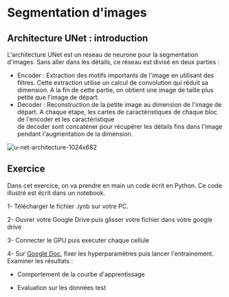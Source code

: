 # Segmentation d'images

## Architecture UNet : introduction

L'architecture UNet est un réseau de neurone pour la segmentation d'images. Sans aller dans les détails, ce réseau est divisé en deux parties :

- Encoder : Extraction des motifs importants de l'image en utilisant des filtres. Cette extraction utilise un calcul de convolution qui réduit sa dimension. A la fin de cette 
partie, on obtient une image de taille plus petite que l'image de départ.
- Decoder : Reconstruction de la petite image au dimension de l'image de départ. A chaque étape, les cartes de caractéristiques de chaque bloc de l'encoder et les caractéristique  
de decoder sont concaténer pour récupérer les détails fins dans l'image pendant l'augmentation de la dimension.

![u-net-architecture-1024x682](https://github.com/user-attachments/assets/0cb3c28a-ff70-4099-b9ab-8087f95482c3)

## Exercice

Dans cet exercice, on va prendre en main un code écrit en Python. Ce code illustré est écrit dans un notebook.

1- Télécharger le fichier .iynb sur votre PC.

2- Ouvrer votre Google Drive puis glisser votre fichier dans votre google drive

3- Connecter le GPU puis executer chaque cellule 

4- Sur [Google Doc](https://docs.google.com/document/d/1oOv73m_-I8yRQnuqTiYCmsYdHgRmJoF4hXqMTjh2EyU/edit?usp=sharing), fixer les hyperparamètres puis lancer l'entrainement. Examiner les résultats :

- Comportement de la courbe d'apprentissage

- Evaluation sur les données test
